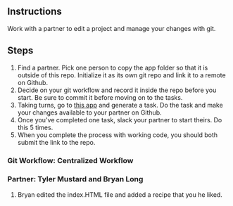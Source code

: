 ## Instructions

Work with a partner to edit a project and manage your changes with git.

## Steps
1. Find a partner. Pick one person to copy the app folder so that it is outside of this repo.
Initialize it as its own git repo and link it to a remote on Github.
2. Decide on your git workflow and record it inside the repo before you start.
Be sure to commit it before moving on to the tasks.
3. Taking turns, go to [this app](https://random-task-generator.firebaseapp.com) and generate a task. Do the task and make your changes available to your partner on Github.
4. Once you've completed one task, slack your partner to start theirs. Do this 5 times.
5. When you complete the process with working code, you should both submit the link to the repo.


### Git Workflow: Centralized Workflow
### Partner: Tyler Mustard and Bryan Long

1. Bryan edited the index.HTML file and added a recipe that you he liked.
